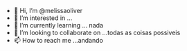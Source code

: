 - 👋 Hi, I’m @melissaoliver
- 👀 I’m interested in ...
- 🌱 I’m currently learning ... nada 
- 💞️ I’m looking to collaborate on ...todas as coisas possiveis 
- 📫 How to reach me ...andando 

<!---
melissaoliver/melissaoliver is a ✨ special ✨ repository because its `README.md` (this file) appears on your GitHub profile.
You can click the Preview link to take a look at your changes.
--->
